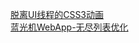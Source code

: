 
[脱离UI线程的CSS3动画](./2013-04-11-CSS-animations-off-the-UI-thread.md)  
[蓝光机WebApp-无尽列表优化](./2013-04-07-Blu-ray-Web-App-Endless-List-Optimization.md)
